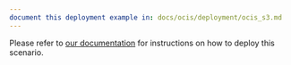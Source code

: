 ```yaml
---
document this deployment example in: docs/ocis/deployment/ocis_s3.md
---
```


Please refer to [our documentation](https://owncloud.dev/ocis/deployment/ocis_s3/)
for instructions on how to deploy this scenario.
